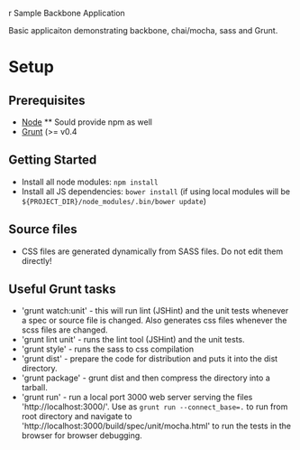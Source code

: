 r Sample Backbone Application

Basic applicaiton demonstrating backbone, chai/mocha, sass and Grunt.

# Setup

## Prerequisites
* [Node](http://nodejs.org/)
** Sould provide npm as well
* [Grunt](http://gruntjs.com/) (>= v0.4

## Getting Started
* Install all node modules: `npm install`
* Install all JS dependencies: `bower install` (if using local modules will be `${PROJECT_DIR}/node_modules/.bin/bower update`)

## Source files 

* CSS files are generated dynamically from SASS files. Do not edit them
  directly!

## Useful Grunt tasks

* 'grunt watch:unit' - this will run lint (JSHint) and the unit tests whenever a spec or source file is changed. Also generates css files whenever the scss files are changed.
* 'grunt lint unit' - runs the lint tool (JSHint) and the unit tests.
* 'grunt style' - runs the sass to css compilation
* 'grunt dist' - prepare the code for distribution and puts it into the dist directory.
* 'grunt package' - grunt dist and then compress the directory into a tarball.
* 'grunt run' - run a local port 3000 web server serving the files 'http://localhost:3000/'. Use as `grunt run --connect_base=.` to run from root directory and navigate to 'http://localhost:3000/build/spec/unit/mocha.html' to run the tests in the browser for browser debugging.
